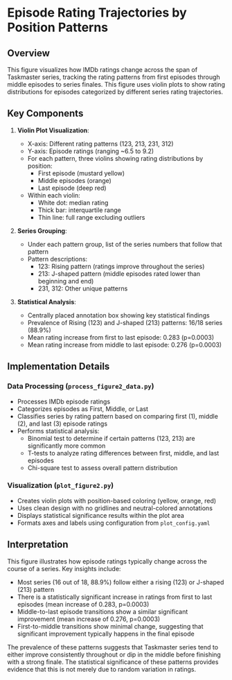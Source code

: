 # Episode Rating Trajectories by Position Patterns

## Overview

This figure visualizes how IMDb ratings change across the span of Taskmaster series, tracking the rating patterns from first episodes through middle episodes to series finales. This figure uses violin plots to show rating distributions for episodes categorized by different series rating trajectories.

## Key Components

1. **Violin Plot Visualization**:
   - X-axis: Different rating patterns (123, 213, 231, 312)
   - Y-axis: Episode ratings (ranging ~6.5 to 9.2)
   - For each pattern, three violins showing rating distributions by position:
     - First episode (mustard yellow)
     - Middle episodes (orange)
     - Last episode (deep red)
   - Within each violin:
     - White dot: median rating
     - Thick bar: interquartile range
     - Thin line: full range excluding outliers

2. **Series Grouping**:
   - Under each pattern group, list of the series numbers that follow that pattern
   - Pattern descriptions:
     - 123: Rising pattern (ratings improve throughout the series)
     - 213: J-shaped pattern (middle episodes rated lower than beginning and end)
     - 231, 312: Other unique patterns

3. **Statistical Analysis**:
   - Centrally placed annotation box showing key statistical findings
   - Prevalence of Rising (123) and J-shaped (213) patterns: 16/18 series (88.9%)
   - Mean rating increase from first to last episode: 0.283 (p=0.0003)
   - Mean rating increase from middle to last episode: 0.276 (p=0.0003)

## Implementation Details

### Data Processing (`process_figure2_data.py`)
- Processes IMDb episode ratings
- Categorizes episodes as First, Middle, or Last
- Classifies series by rating pattern based on comparing first (1), middle (2), and last (3) episode ratings
- Performs statistical analysis:
  - Binomial test to determine if certain patterns (123, 213) are significantly more common
  - T-tests to analyze rating differences between first, middle, and last episodes
  - Chi-square test to assess overall pattern distribution

### Visualization (`plot_figure2.py`)
- Creates violin plots with position-based coloring (yellow, orange, red)
- Uses clean design with no gridlines and neutral-colored annotations
- Displays statistical significance results within the plot area
- Formats axes and labels using configuration from `plot_config.yaml`

## Interpretation

This figure illustrates how episode ratings typically change across the course of a series. Key insights include:

- Most series (16 out of 18, 88.9%) follow either a rising (123) or J-shaped (213) pattern
- There is a statistically significant increase in ratings from first to last episodes (mean increase of 0.283, p=0.0003)
- Middle-to-last episode transitions show a similar significant improvement (mean increase of 0.276, p=0.0003)
- First-to-middle transitions show minimal change, suggesting that significant improvement typically happens in the final episode

The prevalence of these patterns suggests that Taskmaster series tend to either improve consistently throughout or dip in the middle before finishing with a strong finale. The statistical significance of these patterns provides evidence that this is not merely due to random variation in ratings. 